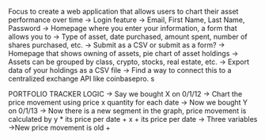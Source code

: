 Focus to create a web application that allows users to chart their asset performance over time
-> Login feature
    -> Email, First Name, Last Name, Password
-> Homepage where you enter your information, a form that allows you to
    -> Type of asset, date purchased, amount spent, number of shares purchased, etc. 
    -> Submit as a CSV or submit as a form?
-> Homepage that shows owning of assets, pie chart of asset holdings
-> Assets can be grouped by class, crypto, stocks, real estate, etc.
-> Export data of your holdings as a CSV file 
-> Find a way to connect this to a centralized exchange API like coinbasepro. s



PORTFOLIO TRACKER LOGIC
-> Say we bought X on 0/1/12
    -> Chart the price movement using price x quantity for each date
-> Now we bought Y on 0/1/13
    -> Now there is a new segment in the graph, price movement is calculated by y * its price per date + x + its price per date 
-> Three variables
    ->New price movement is old + 